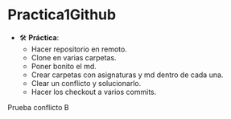 # Practica1Github

- 🛠️ **Práctica**:
  - Hacer repositorio en remoto.
  - Clone en varias carpetas.
  - Poner bonito el md.
  - Crear carpetas con asignaturas y md dentro de cada una.
  - Clear un conflicto y solucionarlo.
  - Hacer los checkout a varios commits.


Prueba conflicto B